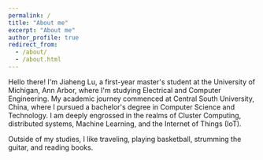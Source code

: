 ```yaml
---
permalink: /
title: "About me"
excerpt: "About me"
author_profile: true
redirect_from: 
  - /about/
  - /about.html
---
```

Hello there! I'm Jiaheng Lu, a first-year master's student at the University of Michigan, Ann Arbor, where I'm studying Electrical and Computer Engineering. My academic journey commenced at Central South University, China, where I pursued a bachelor's degree in Computer Science and Technology. I am deeply engrossed in the realms of Cluster Computing, distributed systems, Machine Learning, and the Internet of Things (IoT). 
<p>Outside of my studies, I like traveling, playing basketball, strumming the guitar, and reading books.
  
